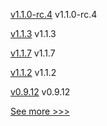 
[v1.1.0-rc.4](https://github.com/hyperledger/firefly/releases/tag/v1.1.0-rc.4) v1.1.0-rc.4

[v1.1.3](https://github.com/hyperledger/firefly-tokens-erc1155/releases/tag/v1.1.3) v1.1.3

[v1.1.7](https://github.com/hyperledger/firefly-evmconnect/releases/tag/v1.1.7) v1.1.7

[v1.1.2](https://github.com/hyperledger/firefly-tokens-erc20-erc721/releases/tag/v1.1.2) v1.1.2

[v0.9.12](https://github.com/hyperledger/firefly-transaction-manager/releases/tag/v0.9.12) v0.9.12


[See more >>>](https://start-here.hyperledger.org/releases)
